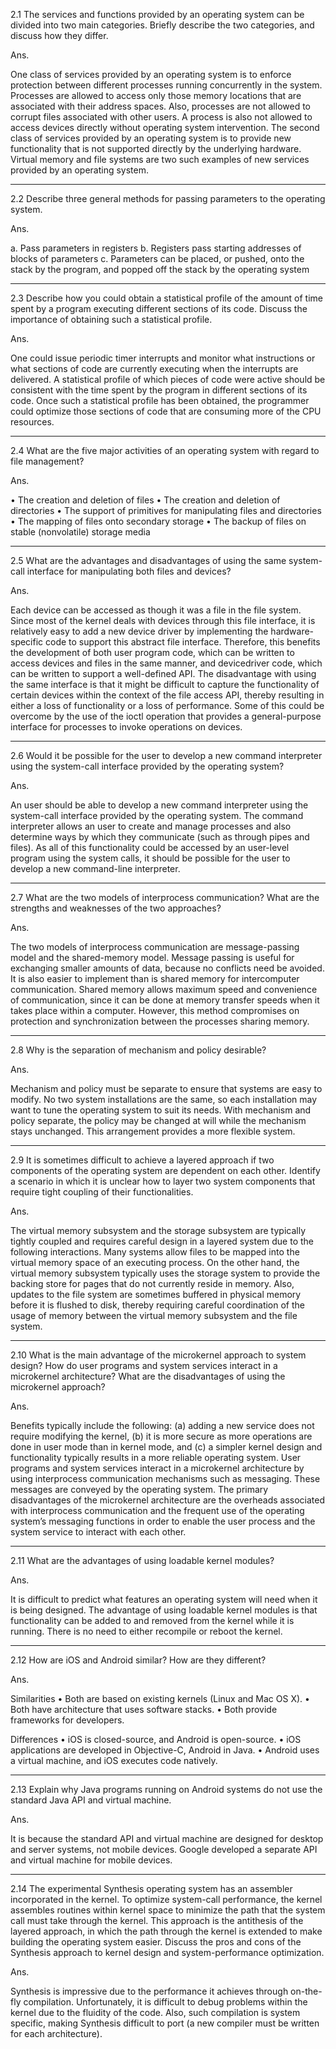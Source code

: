 2.1 The services and functions provided by an operating system can be divided into two main categories. Briefly describe the two categories, and discuss how they differ.

Ans.

One class of services provided by an operating system is to enforce protection between different processes running concurrently in the system. Processes are allowed to access only those memory locations that are associated with their address spaces. Also, processes are not allowed to corrupt files associated with other users. A process is also not allowed to access devices directly without operating system intervention. The second class of services provided by an operating system is to provide new functionality that is not supported directly by the underlying hardware. Virtual memory and file systems are two such examples of new services provided by an operating system.


---

2.2 Describe three general methods for passing parameters to the operating system.

Ans.

a. Pass parameters in registers
b. Registers pass starting addresses of blocks of parameters
c. Parameters can be placed, or pushed, onto the stack by the program, and popped off the stack by the operating system

- - -

2.3 Describe how you could obtain a statistical profile of the amount of time spent by a program executing different sections of its code. Discuss the importance of obtaining such a statistical profile.

Ans.

One could issue periodic timer interrupts and monitor what instructions or what sections of code are currently executing when the interrupts are delivered. A statistical profile of which pieces of code were active should be consistent with the time spent by the program in different sections of its code. Once such a statistical profile has been obtained, the programmer could optimize those sections of code that are consuming more of the CPU resources.

- - -

2.4 What are the five major activities of an operating system with regard to file management?

Ans.

• The creation and deletion of files
• The creation and deletion of directories
• The support of primitives for manipulating files and directories
• The mapping of files onto secondary storage
• The backup of files on stable (nonvolatile) storage media

- - -


2.5 What are the advantages and disadvantages of using the same system-call interface for manipulating both files and devices?

Ans. 

Each device can be accessed as though it was a file in the file system. Since most of the kernel deals with devices through this file interface, it is relatively easy to add a new device driver by implementing the hardware-specific code to support this abstract file interface. Therefore, this benefits the development of both user program code, which can be written to access devices and files in the same manner, and devicedriver code, which can be written to support a well-defined API. The disadvantage with using the same interface is that it might be difficult to capture the functionality of certain devices within the context of the file access API, thereby resulting in either a loss of functionality or a loss of performance. Some of this could be overcome by the use of the ioctl operation that provides a general-purpose interface for processes to invoke operations on devices.

- - -

2.6 Would it be possible for the user to develop a new command interpreter using the system-call interface provided by the operating system?

Ans.

An user should be able to develop a new command interpreter using the system-call interface provided by the operating system. The command interpreter allows an user to create and manage processes and also determine ways by which they communicate (such as through pipes and files). As all of this functionality could be accessed by an user-level program using the system calls, it should be possible for the user to develop a new command-line interpreter.

---

2.7 What are the two models of interprocess communication? What are the strengths and weaknesses of the two approaches?

Ans.

The two models of interprocess communication are message-passing model and the shared-memory model. Message passing is useful for exchanging smaller amounts of data, because no conflicts need be avoided. It is also easier to implement than is shared memory for intercomputer communication. Shared memory allows maximum speed and convenience of communication, since it can be done at memory transfer speeds when it takes place within a computer. However, this method compromises on protection and synchronization between the processes sharing memory.




---

2.8 Why is the separation of mechanism and policy desirable?

Ans.

Mechanism and policy must be separate to ensure that systems are easy to modify. No two system installations are the same, so each installation may want to tune the operating system to suit its needs. With mechanism and policy separate, the policy may be changed at will while the mechanism stays unchanged. This arrangement provides a more flexible system.


---

2.9 It is sometimes difficult to achieve a layered approach if two components of the operating system are dependent on each other. Identify a scenario in which it is unclear how to layer two system components that require tight coupling of their functionalities.

Ans.

The virtual memory subsystem and the storage subsystem are typically tightly coupled and requires careful design in a layered system due to the following interactions. Many systems allow files to be mapped into the virtual memory space of an executing process. On the other hand, the virtual memory subsystem typically uses the storage system to provide the backing store for pages that do not currently reside in memory. Also, updates to the file system are sometimes buffered in physical memory before it is flushed to disk, thereby requiring careful coordination of the usage of memory between the virtual memory subsystem and the file system.

---

2.10 What is the main advantage of the microkernel approach to system design? How do user programs and system services interact in a microkernel architecture? What are the disadvantages of using the microkernel approach?

Ans.

Benefits typically include the following: (a) adding a new service does not require modifying the kernel, (b) it is more secure as more operations are done in user mode than in kernel mode, and (c) a simpler kernel design and functionality typically results in a more reliable operating system. User programs and system services interact in a microkernel architecture by using interprocess communication mechanisms such as messaging. These messages are conveyed by the operating system. The primary disadvantages of the microkernel architecture are the overheads associated with interprocess communication and the frequent use of the operating system’s messaging functions in order to enable the user process and the system service to interact with each other.

---

2.11 What are the advantages of using loadable kernel modules?

Ans.

It is difficult to predict what features an operating system will need when it is being designed. The advantage of using loadable kernel modules is that functionality can be added to and removed from the kernel while it is running. There is no need to either recompile or reboot the kernel.

---

2.12 How are iOS and Android similar? How are they different?

Ans.

Similarities
• Both are based on existing kernels (Linux and Mac OS X).
• Both have architecture that uses software stacks.
• Both provide frameworks for developers.

Differences
• iOS is closed-source, and Android is open-source.
• iOS applications are developed in Objective-C, Android in Java.
• Android uses a virtual machine, and iOS executes code natively.

---

2.13 Explain why Java programs running on Android systems do not use the standard Java API and virtual machine.

Ans.

It is because the standard API and virtual machine are designed for desktop and server systems, not mobile devices. Google developed a separate API and virtual machine for mobile devices.


---


2.14 The experimental Synthesis operating system has an assembler incorporated in the kernel. To optimize system-call performance, the kernel assembles routines within kernel space to minimize the path that the system call must take through the kernel. This approach is the antithesis of the layered approach, in which the path through the kernel is extended to make building the operating system easier. Discuss the pros and cons of the Synthesis approach to kernel design and system-performance optimization.

Ans. 

Synthesis is impressive due to the performance it achieves through on-the-fly compilation. Unfortunately, it is difficult to debug problems within the kernel due to the fluidity of the code. Also, such compilation is system specific, making Synthesis difficult to port (a new compiler must be written for each architecture).
